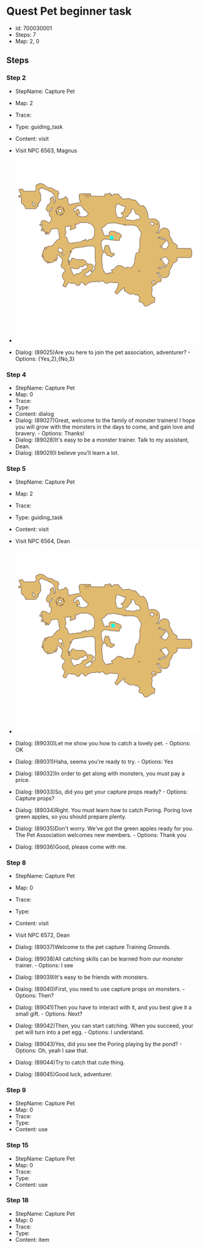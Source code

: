 # Quest Pet beginner task

- Id: 700030001
- Steps: 7
- Map: 2, 0

## Steps

### Step 2
- StepName:  Capture Pet
- Map:  2
- Trace:  
- Type:  guiding_task
- Content:  visit
- Visit NPC 6563, Magnus

- ![images/700030001_2.png](images/700030001_2.png)
- Dialog: (89025)Are you here to join the pet association, adventurer? - Options: {Yes,2},{No,3}


### Step 4
- StepName:  Capture Pet
- Map:  0
- Trace:  
- Type:  
- Content:  dialog
- Dialog: (89027)Great, welcome to the family of monster trainers! I hope you will grow with the monsters in the days to come, and gain love and bravery. - Options: Thanks!
- Dialog: (89028)It's easy to be a monster trainer. Talk to my assistant, Dean.
- Dialog: (89029)I believe you'll learn a lot.


### Step 5
- StepName:  Capture Pet
- Map:  2
- Trace:  
- Type:  guiding_task
- Content:  visit
- Visit NPC 6564, Dean

- ![images/700030001_5.png](images/700030001_5.png)
- Dialog: (89030)Let me show you how to catch a lovely pet. - Options: OK
- Dialog: (89031)Haha, seems you're ready to try. - Options: Yes
- Dialog: (89032)In order to get along with monsters, you must pay a price.
- Dialog: (89033)So, did you get your capture props ready? - Options: Capture props?
- Dialog: (89034)Right. You must learn how to catch Poring. Poring love green apples, so you should prepare plenty.
- Dialog: (89035)Don't worry. We've got the green apples ready for you. The Pet Association welcomes new members. - Options: Thank you
- Dialog: (89036)Good, please come with me.


### Step 8
- StepName:  Capture Pet
- Map:  0
- Trace:  
- Type:  
- Content:  visit
- Visit NPC 6572, Dean

- Dialog: (89037)Welcome to the pet capture Training Grounds.
- Dialog: (89038)All catching skills can be learned from our monster trainer. - Options: I see
- Dialog: (89039)It's easy to be friends with monsters.
- Dialog: (89040)First, you need to use capture props on monsters. - Options: Then?
- Dialog: (89041)Then you have to interact with it, and you best give it a small gift. - Options: Next?
- Dialog: (89042)Then, you can start catching. When you succeed, your pet will turn into a pet egg. - Options: I understand.
- Dialog: (89043)Yes, did you see the Poring playing by the pond? - Options: Oh, yeah I saw that.
- Dialog: (89044)Try to catch that cute thing.
- Dialog: (89045)Good luck, adventurer.


### Step 9
- StepName:  Capture Pet
- Map:  0
- Trace:  
- Type:  
- Content:  use


### Step 15
- StepName:  Capture Pet
- Map:  0
- Trace:  
- Type:  
- Content:  use


### Step 18
- StepName:  Capture Pet
- Map:  0
- Trace:  
- Type:  
- Content:  item


